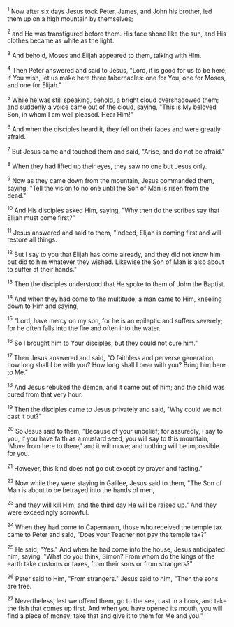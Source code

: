 <sup>1</sup> 
Now after six days Jesus took Peter, James, and John his brother, led them up on a high mountain by themselves; 

<sup>2</sup> 
and He was transfigured before them. His face shone like the sun, and His clothes became as white as the light. 

<sup>3</sup> 
And behold, Moses and Elijah appeared to them, talking with Him. 

<sup>4</sup> 
Then Peter answered and said to Jesus, "Lord, it is good for us to be here; if You wish, let us make here three tabernacles: one for You, one for Moses, and one for Elijah." 

<sup>5</sup> 
While he was still speaking, behold, a bright cloud overshadowed them; and suddenly a voice came out of the cloud, saying, "This is My beloved Son, in whom I am well pleased. Hear Him!" 

<sup>6</sup> 
And when the disciples heard it, they fell on their faces and were greatly afraid. 

<sup>7</sup> 
But Jesus came and touched them and said, "Arise, and do not be afraid." 

<sup>8</sup> 
When they had lifted up their eyes, they saw no one but Jesus only. 

<sup>9</sup> 
Now as they came down from the mountain, Jesus commanded them, saying, "Tell the vision to no one until the Son of Man is risen from the dead." 

<sup>10</sup> 
And His disciples asked Him, saying, "Why then do the scribes say that Elijah must come first?" 

<sup>11</sup> 
Jesus answered and said to them, "Indeed, Elijah is coming first and will restore all things. 

<sup>12</sup> 
But I say to you that Elijah has come already, and they did not know him but did to him whatever they wished. Likewise the Son of Man is also about to suffer at their hands." 

<sup>13</sup> 
Then the disciples understood that He spoke to them of John the Baptist.

<sup>14</sup> 
And when they had come to the multitude, a man came to Him, kneeling down to Him and saying, 

<sup>15</sup> 
"Lord, have mercy on my son, for he is an epileptic and suffers severely; for he often falls into the fire and often into the water. 

<sup>16</sup> 
So I brought him to Your disciples, but they could not cure him." 

<sup>17</sup> 
Then Jesus answered and said, "O faithless and perverse generation, how long shall I be with you? How long shall I bear with you? Bring him here to Me." 

<sup>18</sup> 
And Jesus rebuked the demon, and it came out of him; and the child was cured from that very hour. 

<sup>19</sup> 
Then the disciples came to Jesus privately and said, "Why could we not cast it out?" 

<sup>20</sup> 
So Jesus said to them, "Because of your unbelief; for assuredly, I say to you, if you have faith as a mustard seed, you will say to this mountain, 'Move from here to there,' and it will move; and nothing will be impossible for you. 

<sup>21</sup> 
However, this kind does not go out except by prayer and fasting." 

<sup>22</sup> 
Now while they were staying in Galilee, Jesus said to them, "The Son of Man is about to be betrayed into the hands of men, 

<sup>23</sup> 
and they will kill Him, and the third day He will be raised up." And they were exceedingly sorrowful.

<sup>24</sup> 
When they had come to Capernaum, those who received the temple tax came to Peter and said, "Does your Teacher not pay the temple tax?" 

<sup>25</sup> 
He said, "Yes." And when he had come into the house, Jesus anticipated him, saying, "What do you think, Simon? From whom do the kings of the earth take customs or taxes, from their sons or from strangers?" 

<sup>26</sup> 
Peter said to Him, "From strangers." Jesus said to him, "Then the sons are free. 

<sup>27</sup> 
Nevertheless, lest we offend them, go to the sea, cast in a hook, and take the fish that comes up first. And when you have opened its mouth, you will find a piece of money; take that and give it to them for Me and you."